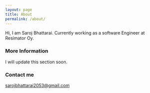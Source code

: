 ```yaml
---
layout: page
title: About
permalink: /about/
---
```


Hi, I am Saroj Bhattarai. Currently working as a software Engineer at Resimator Oy.

### More Information

I will update this section soon.

### Contact me

[sarojbhattarai2053@gmail.com](mailto:sarojbhattarai2053@gmail.com)